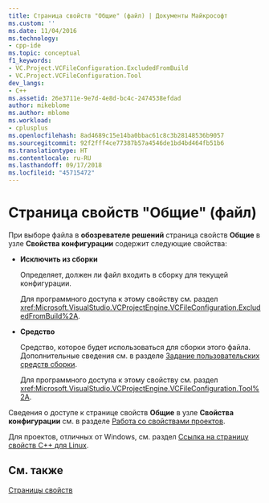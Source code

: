 ```yaml
---
title: Страница свойств "Общие" (файл) | Документы Майкрософт
ms.custom: ''
ms.date: 11/04/2016
ms.technology:
- cpp-ide
ms.topic: conceptual
f1_keywords:
- VC.Project.VCFileConfiguration.ExcludedFromBuild
- VC.Project.VCFileConfiguration.Tool
dev_langs:
- C++
ms.assetid: 26e3711e-9e7d-4e8d-bc4c-2474538efdad
author: mikeblome
ms.author: mblome
ms.workload:
- cplusplus
ms.openlocfilehash: 8ad4689c15e14ba0bbac61c8c3b28148536b9057
ms.sourcegitcommit: 92f2fff4ce77387b57a4546de1bd4bd464fb51b6
ms.translationtype: HT
ms.contentlocale: ru-RU
ms.lasthandoff: 09/17/2018
ms.locfileid: "45715472"
---
```

# <a name="general-property-page-file"></a>Страница свойств "Общие" (файл)

При выборе файла в **обозревателе решений** страница свойств **Общие** в узле **Свойства конфигурации** содержит следующие свойства:

- **Исключить из сборки**

   Определяет, должен ли файл входить в сборку для текущей конфигурации.

   Для программного доступа к этому свойству см. раздел <xref:Microsoft.VisualStudio.VCProjectEngine.VCFileConfiguration.ExcludedFromBuild%2A>.

- **Средство**

   Средство, которое будет использоваться для сборки этого файла. Дополнительные сведения см. в разделе [Задание пользовательских средств сборки](../ide/specifying-custom-build-tools.md).

   Для программного доступа к этому свойству см. раздел <xref:Microsoft.VisualStudio.VCProjectEngine.VCFileConfiguration.Tool%2A>.

Сведения о доступе к странице свойств **Общие** в узле **Свойства конфигурации** см. в разделе [Работа со свойствами проектов](../ide/working-with-project-properties.md).

Для проектов, отличных от Windows, см. раздел [Ссылка на страницу свойств C++ для Linux](../linux/prop-pages-linux.md)<!-- or [C++ Cross Platform Property Page Reference](../linux/prop-pages-linux.md)-->.

## <a name="see-also"></a>См. также

[Страницы свойств](../ide/property-pages-visual-cpp.md)  
